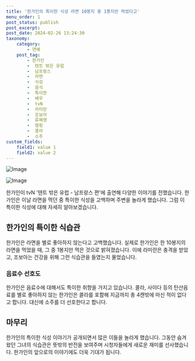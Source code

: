 ```yaml
---
title: '한가인의 특이한 식성 라면 10봉지 중 1봉지만 먹었다고'
menu_order: 1
post_status: publish
post_excerpt: 
post_date: 2024-02-26 13:24:30
taxonomy:
    category:
        - 연예
    post_tag:
        - 한가인
        -  텐트 밖은 유럽
        -  남프랑스
        -  라면
        -  식성
        -  음식
        -  특이한
        -  배우
        -  tvN
        -  라미란
        -  조보아
        -  류혜영
        -  캠핑
        -  콜라
        -  소주
custom_fields:
    field1: value 1
    field2: value 2
---
```


![Image](https://mimgnews.pstatic.net/image/076/2024/02/26/2024022601001756900234321_20240226073005081.jpg?type=w540)

![Image](https://ssl.pstatic.net/mimgnews/image/076/2024/02/26/2024022601001756900234322_20240226073005086.jpg?type=w540)

한가인이 tvN '텐트 밖은 유럽 - 남프랑스 편'에 출연해 다양한 이야기를 전했습니다. 한가인은 이날 라면을 먹던 중 특이한 식성을 고백하며 주변을 놀라게 했습니다. 그럼 이 특이한 식성에 대해 자세히 알아보겠습니다.
## 한가인의 특이한 식습관
한가인은 라면을 별로 좋아하지 않는다고 고백했습니다. 실제로 한가인은 한 10봉지의 라면을 먹었을 때, 그 중 1봉지만 먹은 것으로 밝혀졌습니다. 이에 라미란은 충격을 받았고, 조보아는 건강을 위해 그런 식습관을 들였는지 물었습니다. 
### 음료수 선호도
한가인은 음료수에 대해서도 특이한 취향을 가지고 있습니다. 콜라, 사이다 등의 탄산음료를 별로 좋아하지 않는 한가인은 콜라를 포함해 지금까지 총 4캔밖에 마신 적이 없다고 합니다. 대신에 소주를 더 선호한다고 합니다.
## 마무리
한가인의 특이한 식성 이야기가 공개되면서 많은 이들을 놀라게 했습니다. 그동안 숨겨왔던 그녀의 식습관은 뜻밖의 반전을 보여주며 시청자들에게 새로운 재미를 선사했습니다. 한가인의 앞으로의 이야기에도 더욱 기대가 됩니다.
